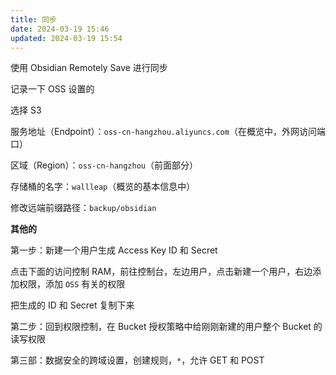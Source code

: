 ```yaml
---
title: 同步
date: 2024-03-19 15:46
updated: 2024-03-19 15:54
---
```


使用 Obsidian Remotely Save 进行同步

记录一下 OSS 设置的

选择 S3

服务地址（Endpoint）：`oss-cn-hangzhou.aliyuncs.com`（在概览中，外网访问端口）

区域（Region）：`oss-cn-hangzhou`（前面部分）

存储桶的名字：`wallleap`（概览的基本信息中）

修改远端前缀路径：`backup/obsidian`

**其他的**

第一步：新建一个用户生成 Access Key ID 和 Secret

点击下面的访问控制 RAM，前往控制台，左边用户，点击新建一个用户，右边添加权限，添加 `OSS` 有关的权限

把生成的 ID 和 Secret 复制下来

第二步：回到权限控制，在 Bucket 授权策略中给刚刚新建的用户整个 Bucket 的读写权限

第三部：数据安全的跨域设置，创建规则，`*`，允许 GET 和 POST
